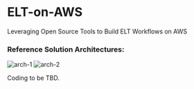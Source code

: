 # ELT-on-AWS
Leveraging Open Source Tools to Build ELT Workflows on AWS

### Reference Solution Architectures:

![arch-1](https://user-images.githubusercontent.com/14228056/223326510-3fb19d28-5196-4b4d-9513-049c63e1e1b2.png)
![arch-2](https://user-images.githubusercontent.com/14228056/223326531-d509c05c-a387-4e6c-8451-ce9ac07d8df1.png)

Coding to be TBD.
